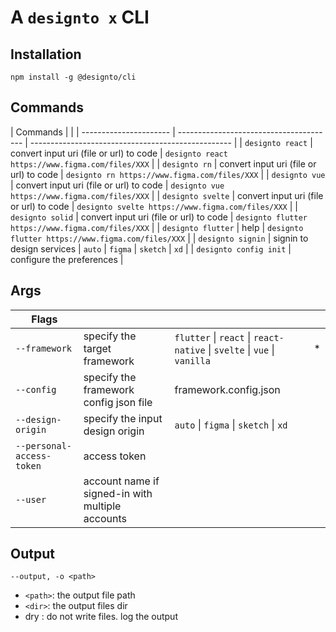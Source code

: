 # A `designto x` CLI

## Installation

```
npm install -g @designto/cli
```

## Commands

| Commands               |                                         |
| ---------------------- | --------------------------------------- | -------------------------------------------------- |
| `designto react`       | convert input uri (file or url) to code | `designto react https://www.figma.com/files/XXX`   |
| `designto rn`          | convert input uri (file or url) to code | `designto rn https://www.figma.com/files/XXX`      |
| `designto vue`         | convert input uri (file or url) to code | `designto vue https://www.figma.com/files/XXX`     |
| `designto svelte`      | convert input uri (file or url) to code | `designto svelte https://www.figma.com/files/XXX`  |
| `designto solid`       | convert input uri (file or url) to code | `designto flutter https://www.figma.com/files/XXX` |
| `designto flutter`     | help                                    | `designto flutter https://www.figma.com/files/XXX` |
| `designto signin`      | signin to design services               | `auto` \| `figma` \| `sketch` \| `xd`              |
| `designto config init` | configure the preferences               |

## Args

| Flags                     |                                                  |                                                                          |     |
| ------------------------- | ------------------------------------------------ | ------------------------------------------------------------------------ | --- |
| `--framework`             | specify the target framework                     | `flutter` \| `react` \| `react-native` \| `svelte` \| `vue` \| `vanilla` | \*  |
| `--config`                | specify the framework config json file           | framework.config.json                                                    |     |
| `--design-origin`         | specify the input design origin                  | `auto` \| `figma` \| `sketch` \| `xd`                                    |     |
| `--personal-access-token` | access token                                     |                                                                          |     |
| `--user`                  | account name if signed-in with multiple accounts |

## Output

`--output, -o <path>`

- `<path>`: the output file path
- `<dir>`: the output files dir
- dry : do not write files. log the output
